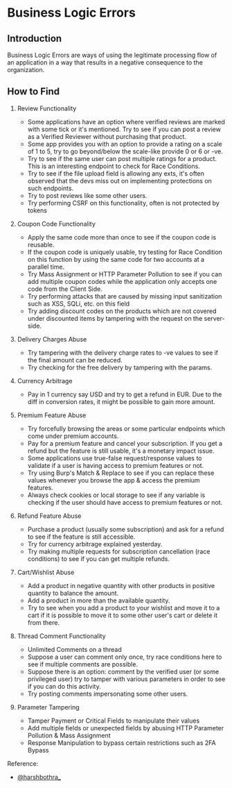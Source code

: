 # Business Logic Errors

## **Introduction**
Business Logic Errors are ways of using the legitimate processing flow of an application in a way that results in a negative consequence to the organization.

## **How to Find**
1. Review Functionality
   - Some applications have an option where verified reviews are marked with some tick or it's mentioned. Try to see if you can post a review as a Verified Reviewer without purchasing that product.
   - Some app provides you with an option to provide a rating on a scale of 1 to 5, try to go beyond/below the scale-like provide 0 or 6 or -ve.
   - Try to see if the same user can post multiple ratings for a product. This is an interesting endpoint to check for Race Conditions.
   - Try to see if the file upload field is allowing any exts, it's often observed that the devs miss out on implementing protections on such endpoints. 
   - Try to post reviews like some other users.
   - Try performing CSRF on this functionality, often is not protected by tokens

2. Coupon Code Functionality 
   - Apply the same code more than once to see if the coupon code is reusable. 
   - If the coupon code is uniquely usable, try testing for Race Condition on this function by using the same code for two accounts at a parallel time.
   - Try Mass Assignment or HTTP Parameter Pollution to see if you can add multiple coupon codes while the application only accepts one code from the Client Side. 
   - Try performing attacks that are caused by missing input sanitization such as XSS, SQLi, etc. on this field
   - Try adding discount codes on the products which are not covered under discounted items by tampering with the request on the server-side. 

3. Delivery Charges Abuse 
   - Try tampering with the delivery charge rates to -ve values to see if the final amount can be reduced.
   - Try checking for the free delivery by tampering with the params.

4. Currency Arbitrage 
   - Pay in 1 currency say USD and try to get a refund in EUR. Due to the diff in conversion rates, it might be possible to gain more amount.
  
5. Premium Feature Abuse 
   - Try forcefully browsing the areas or some particular endpoints which come under premium accounts.
   - Pay for a premium feature and cancel your subscription. If you get a refund but the feature is still usable, it's a monetary impact issue.
   - Some applications use true-false request/response values to validate if a user is having access to premium features or not.
   - Try using Burp's Match & Replace to see if you can replace these values whenever you browse the app & access the premium features.
   - Always check cookies or local storage to see if any variable is checking if the user should have access to premium features or not.

6. Refund Feature Abuse
   - Purchase a product (usually some subscription) and ask for a refund to see if the feature is still accessible.
   - Try for currency arbitrage explained yesterday.
   - Try making multiple requests for subscription cancellation (race conditions) to see if you can get multiple refunds.

7. Cart/Wishlist Abuse 
   - Add a product in negative quantity with other products in positive quantity to balance the amount.
   - Add a product in more than the available quantity.
   - Try to see when you add a product to your wishlist and move it to a cart if it is possible to move it to some other user's cart or delete it from there.

8. Thread Comment Functionality
   - Unlimited Comments on a thread
   - Suppose a user can comment only once, try race conditions here to see if multiple comments are possible.
   - Suppose there is an option: comment by the verified user (or some privileged user) try to tamper with various parameters in order to see if you can do this activity.
   - Try posting comments impersonating some other users.

9. Parameter Tampering 
   - Tamper Payment or Critical Fields to manipulate their values
   - Add multiple fields or unexpected fields by abusing HTTP Parameter Pollution & Mass Assignment
   - Response Manipulation to bypass certain restrictions such as 2FA Bypass 

Reference:
- [@harshbothra_](https://twitter.com/harshbothra_)